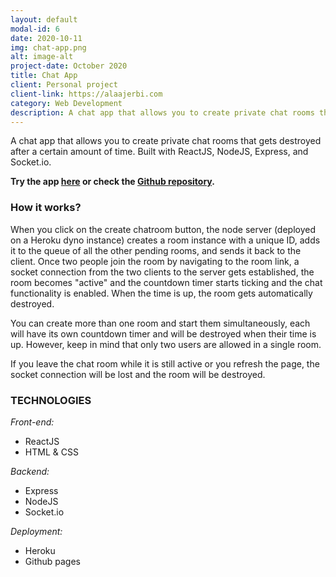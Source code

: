 ```yaml
---
layout: default
modal-id: 6
date: 2020-10-11
img: chat-app.png
alt: image-alt
project-date: October 2020
title: Chat App
client: Personal project
client-link: https://alaajerbi.com
category: Web Development
description: A chat app that allows you to create private chat rooms that gets destroyed after a certain amount of time.
---
```



A chat app that allows you to create private chat rooms that gets destroyed after a certain amount of time.
Built with ReactJS, NodeJS, Express, and Socket.io.

**Try the app [here](https://alaajerbi.com/chatrooms) or check the [Github repository](https://github.com/alaajerbi/chatrooms).**


### How it works?

When you click on the create chatroom button, the node server (deployed on a Heroku dyno instance) creates a room instance with a unique ID, adds it to the queue of all the other pending rooms, and sends it back to the client. Once two people join the room by navigating to the room link, a socket connection from the two clients to the server gets established, the room becomes "active" and the countdown timer starts ticking and the chat functionality is enabled. When the time is up, the room gets automatically destroyed.

You can create more than one room and start them simultaneously, each will have its own countdown timer and will be destroyed when their time is up. However, keep in mind that only two users are allowed in a single room.

If you leave the chat room while it is still active or you refresh the page, the socket connection will be lost and the room will be destroyed. 


### TECHNOLOGIES
 
*Front-end:*

- ReactJS
- HTML & CSS

*Backend:*
- Express
- NodeJS
- Socket.io

*Deployment:*
- Heroku
- Github pages

